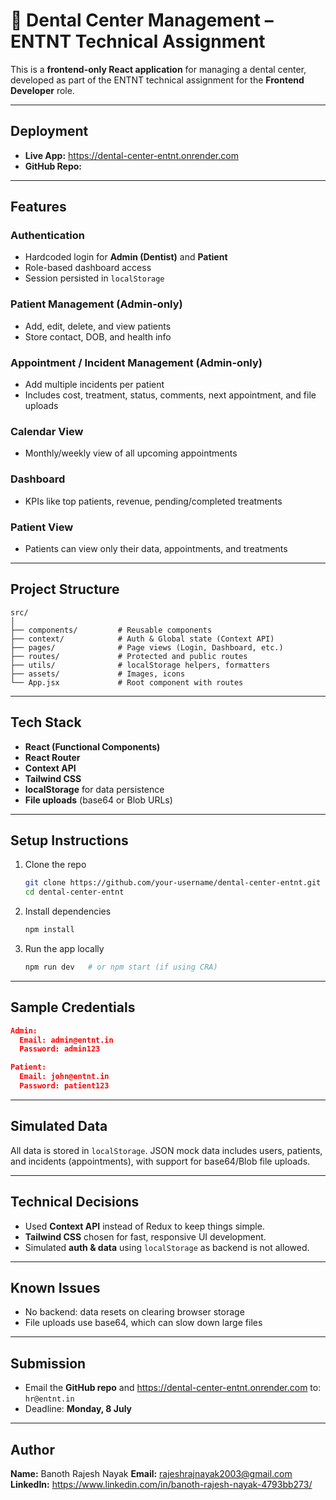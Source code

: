 # 🦷 Dental Center Management – ENTNT Technical Assignment

This is a **frontend-only React application** for managing a dental center, developed as part of the ENTNT technical assignment for the **Frontend Developer** role.

---

##  Deployment

- **Live App:** https://dental-center-entnt.onrender.com
- **GitHub Repo:** 

---

##  Features

###  Authentication
- Hardcoded login for **Admin (Dentist)** and **Patient**
- Role-based dashboard access
- Session persisted in `localStorage`

### Patient Management (Admin-only)
- Add, edit, delete, and view patients
- Store contact, DOB, and health info

###  Appointment / Incident Management (Admin-only)
- Add multiple incidents per patient
- Includes cost, treatment, status, comments, next appointment, and file uploads

###  Calendar View
- Monthly/weekly view of all upcoming appointments

###  Dashboard
- KPIs like top patients, revenue, pending/completed treatments

###  Patient View
- Patients can view only their data, appointments, and treatments

---

##  Project Structure

```
src/
│
├── components/         # Reusable components
├── context/            # Auth & Global state (Context API)
├── pages/              # Page views (Login, Dashboard, etc.)
├── routes/             # Protected and public routes
├── utils/              # localStorage helpers, formatters
├── assets/             # Images, icons
└── App.jsx             # Root component with routes
```

---

##  Tech Stack

- **React (Functional Components)**
- **React Router**
- **Context API**
- **Tailwind CSS**
- **localStorage** for data persistence
- **File uploads** (base64 or Blob URLs)

---

##  Setup Instructions

1. Clone the repo  
   ```bash
   git clone https://github.com/your-username/dental-center-entnt.git
   cd dental-center-entnt
   ```

2. Install dependencies  
   ```bash
   npm install
   ```

3. Run the app locally  
   ```bash
   npm run dev   # or npm start (if using CRA)
   ```

---

##  Sample Credentials

```json
Admin:
  Email: admin@entnt.in
  Password: admin123

Patient:
  Email: john@entnt.in
  Password: patient123
```

---

##  Simulated Data

All data is stored in `localStorage`. JSON mock data includes users, patients, and incidents (appointments), with support for base64/Blob file uploads.

---

##  Technical Decisions

- Used **Context API** instead of Redux to keep things simple.
- **Tailwind CSS** chosen for fast, responsive UI development.
- Simulated **auth & data** using `localStorage` as backend is not allowed.

---

##  Known Issues

- No backend: data resets on clearing browser storage
- File uploads use base64, which can slow down large files

---

##  Submission

- Email the **GitHub repo** and https://dental-center-entnt.onrender.com to: `hr@entnt.in`
- Deadline: **Monday, 8 July**

---

##  Author

**Name:** Banoth Rajesh Nayak 
**Email:** rajeshrajnayak2003@gmail.com  
**LinkedIn:** https://www.linkedin.com/in/banoth-rajesh-nayak-4793bb273/
